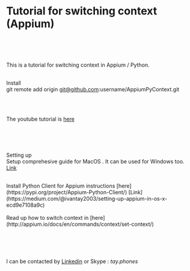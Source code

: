 
# Tutorial for switching context (Appium)
<br><br><br>

This is a tutorial for switching context in Appium / Python.
<br><br>

Install <br>
git remote add origin git@github.com:username/AppiumPyContext.git

<br><br>

The youtube tutorial is [here](https://youtu.be/LulvLdfRN2w)

<br><br><br>

Setting up<br>
Setup comprehesive guide for MacOS . It can be used for Windows too. [Link](https://medium.com/@ivantay2003/setting-up-appium-in-os-x-ecd9e7108a9c)

<br>
Install Python Client for Appium instructions [here](https://pypi.org/project/Appium-Python-Client/) 
[Link](https://medium.com/@ivantay2003/setting-up-appium-in-os-x-ecd9e7108a9c)
<br><br>
Read up how to switch context in [here](http://appium.io/docs/en/commands/context/set-context/)

<br><br><br><br>
I can be contacted by [Linkedin](http://www.linkedln.ivantay.org) or Skype : *tay.phones*
